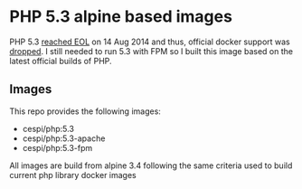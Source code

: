 # PHP 5.3 alpine based images

PHP 5.3 [reached EOL](http://php.net/eol.php) on 14 Aug 2014 and thus, official docker support was [dropped](https://github.com/docker-library/php/pull/20). I still needed to run 5.3 with FPM so I built this image based on the latest official builds of PHP.

## Images

This repo provides the following images:

* cespi/php:5.3
* cespi/php:5.3-apache
* cespi/php:5.3-fpm

All images are build from alpine 3.4 following the same criteria used to build
current php library docker images
